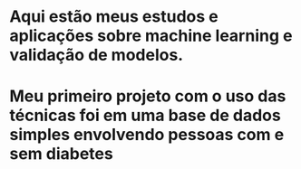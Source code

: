 # Aqui estão meus estudos e aplicações sobre machine learning e validação de modelos.
# Meu primeiro projeto com o uso das técnicas foi em uma base de dados simples envolvendo pessoas com e sem diabetes
